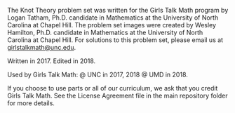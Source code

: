 The Knot Theory problem set was written for the Girls Talk Math program by Logan Tatham, Ph.D. candidate in Mathematics at the University of North Carolina at Chapel Hill. The problem set images were created by Wesley Hamilton, Ph.D. candidate in Mathematics at the University of North Carolina at Chapel Hill.
For solutions to this problem set, please email us at girlstalkmath@unc.edu.

Written in 2017. Edited in 2018.

Used by Girls Talk Math: @ UNC in 2017, 2018 @ UMD in 2018.

If you choose to use parts or all of our curriculum, we ask that you credit Girls Talk Math. See the License Agreement file in the main repository folder for more details.
